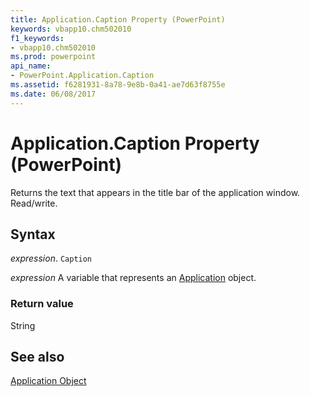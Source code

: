 ```yaml
---
title: Application.Caption Property (PowerPoint)
keywords: vbapp10.chm502010
f1_keywords:
- vbapp10.chm502010
ms.prod: powerpoint
api_name:
- PowerPoint.Application.Caption
ms.assetid: f6281931-8a78-9e8b-0a41-ae7d63f8755e
ms.date: 06/08/2017
---
```



# Application.Caption Property (PowerPoint)

Returns the text that appears in the title bar of the application window. Read/write.


## Syntax

 _expression_. `Caption`

 _expression_ A variable that represents an [Application](./PowerPoint.Application.md) object.


### Return value

String


## See also


[Application Object](PowerPoint.Application.md)

